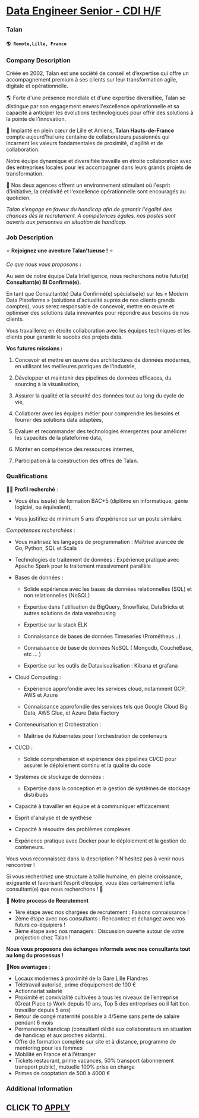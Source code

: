 # [Data Engineer Senior - CDI H/F](https://www.remotewlb.com/apply/data-engineer-senior-cdi-h-f)  
### Talan  
#### `🌎 Remote,Lille, France`  

### **Company Description**

Créée en 2002, Talan est une société de conseil et d’expertise qui offre un accompagnement premium à ses clients sur leur transformation agile, digitale et opérationnelle.

🌎 Forte d'une présence mondiale et d'une expertise diversifiée, Talan se distingue par son engagement envers l'excellence opérationnelle et sa capacité à anticiper les évolutions technologiques pour offrir des solutions à la pointe de l'innovation.

📍 Implanté en plein cœur de Lille et Amiens, **Talan Hauts-de-France** compte aujourd'hui une centaine de collaborateurs passionnés qui incarnent les valeurs fondamentales de proximité, d'agilité et de collaboration.

Notre équipe dynamique et diversifiée travaille en étroite collaboration avec des entreprises locales pour les accompagner dans leurs grands projets de transformation.

🌈 Nos deux agences offrent un environnement stimulant où l'esprit d'initiative, la créativité et l'excellence opérationnelle sont encouragés au quotidien.

 _Talan s'engage en faveur du handicap afin de garantir l'égalité des chances dès le recrutement. A compétences égales, nos postes sont ouverts aux personnes en situation de handicap._

###  **Job Description**

⭐ **Rejoignez une aventure Talan'tueuse !** ⭐

 _Ce que nous vous proposons_ **:**

Au sein de notre équipe Data Intelligence, nous recherchons notre futur(e) **Consultant(e) BI Confirmé(e).**

En tant que Consultant(e) Data Confirmé(e) spécialisé(e) sur les « Modern Data Plateforms » (solutions d'actualité auprès de nos clients grands comptes), vous serez responsable de concevoir, mettre en œuvre et optimiser des solutions data innovantes pour répondre aux besoins de nos clients.

Vous travaillerez en étroite collaboration avec les équipes techniques et les clients pour garantir le succès des projets data.

**Vos futures missions :**

  1. Concevoir et mettre en œuvre des architectures de données modernes, en utilisant les meilleures pratiques de l'industrie, 

  2. Développer et maintenir des pipelines de données efficaces, du sourcing à la visualisation,

  3. Assurer la qualité et la sécurité des données tout au long du cycle de vie, 

  4. Collaborer avec les équipes métier pour comprendre les besoins et fournir des solutions data adaptées, 

  5. Évaluer et recommander des technologies émergentes pour améliorer les capacités de la plateforme data, 

  6. Monter en compétence des ressources internes, 

  7. Participation à la construction des offres de Talan. 

### **Qualifications**

🕵️‍♀️ **Profil recherché** :

  * Vous êtes issu(e) de formation BAC+5 (diplôme en informatique, génie logiciel, ou équivalent),

  * Vous justifiez de minimum 5 ans d'expérience sur un poste similaire.

 _Compétences recherchées :_

  * Vous maitrisez les langages de programmation : Maîtrise avancée de Go, Python, SQL et Scala

  * Technologies de traitement de données : Expérience pratique avec Apache Spark pour le traitement massivement parallèle 

  * Bases de données : 

    * Solide expérience avec les bases de données relationnelles (SQL) et non relationnelles (NoSQL)

    * Expertise dans l'utilisation de BigQuery, Snowflake, DataBricks et autres solutions de data warehousing 

    * Expertise sur la stack ELK 

    * Connaissance de bases de données Timeseries (Prométheus…) 

    * Connaissance de base de données NoSQL ( Mongodb, CoucheBase, etc … ) 

    * Expertise sur les outils de Datavisualisation : Kibana et grafana 

  * Cloud Computing : 

    * Expérience approfondie avec les services cloud, notamment GCP, AWS et Azure 

    * Connaissance approfondie des services tels que Google Cloud Big Data, AWS Glue, et Azure Data Factory 

  * Conteneurisation et Orchestration : 

    * Maîtrise de Kubernetes pour l'orchestration de conteneurs 

  * CI/CD : 

    * Solide compréhension et expérience des pipelines CI/CD pour assurer le déploiement continu et la qualité du code 

  * Systèmes de stockage de données : 

    * Expertise dans la conception et la gestion de systèmes de stockage distribués 

  * Capacité à travailler en équipe et à communiquer efficacement 

  * Esprit d'analyse et de synthèse 

  * Capacité à résoudre des problèmes complexes 

  * Expérience pratique avec Docker pour le déploiement et la gestion de conteneurs.

Vous vous reconnaissez dans la description ? N’hésitez pas à venir nous rencontrer !

Si vous recherchez une structure à taille humaine, en pleine croissance, exigeante et favorisant l’esprit d’équipe, vous êtes certainement le/la consultant(e) que nous recherchons ! 🤝

🎯 **Notre process de Recrutement**

  * 1ère étape avec nos chargées de recrutement : Faisons connaissance !
  * 2ème étape avec nos consultants : Rencontrez et échangez avec vos futurs co-équipiers !
  * 3ème étape avec nos managers : Discussion ouverte autour de votre projection chez Talan ! 

**Nous vous proposons des échanges informels avec nos consultants tout au long du processus !**

 **💎Nos avantages** :

  * Locaux modernes à proximité de la Gare Lille Flandres
  * Télétravail autorisé, prime d’équipement de 100 € 
  * Actionnariat salarié 
  * Proximité et convivialité cultivées à tous les niveaux de l’entreprise (Great Place to Work depuis 10 ans, Top 5 des entreprises où il fait bon travailler depuis 5 ans) 
  * Retour de congé maternité possible à 4/5ème sans perte de salaire pendant 6 mois 
  * Permanence handicap (consultant dédié aux collaborateurs en situation de handicap et aux proches aidants). 
  * Offre de formation complète sur site et à distance, programme de mentoring pour les femmes 
  * Mobilité en France et à l’étranger 
  * Tickets restaurant, prime vacances, 50% transport (abonnement transport public), mutuelle 100% prise en charge
  * Primes de cooptation de 500 à 4000 € 

### **Additional Information**

  
## CLICK TO [APPLY](https://www.remotewlb.com/apply/data-engineer-senior-cdi-h-f)

